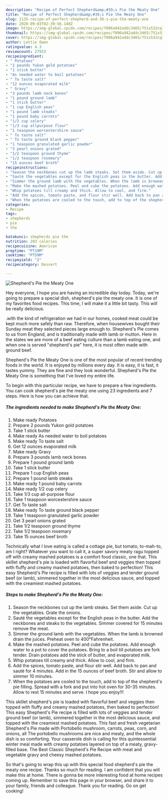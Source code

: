 ```yaml
---
description: "Recipe of Perfect Shepherd&amp;#39;s Pie the Meaty One"
title: "Recipe of Perfect Shepherd&amp;#39;s Pie the Meaty One"
slug: 1135-recipe-of-perfect-shepherd-and-39-s-pie-the-meaty-one
date: 2020-09-03T02:39:56.140Z
image: https://img-global.cpcdn.com/recipes/f096a942addc3465/751x532cq70/shepherds-pie-the-meaty-one-recipe-main-photo.jpg
thumbnail: https://img-global.cpcdn.com/recipes/f096a942addc3465/751x532cq70/shepherds-pie-the-meaty-one-recipe-main-photo.jpg
cover: https://img-global.cpcdn.com/recipes/f096a942addc3465/751x532cq70/shepherds-pie-the-meaty-one-recipe-main-photo.jpg
author: Lettie Owen
ratingvalue: 4.3
reviewcount: 27933
recipeingredient:
- " Potatoes"
- "2 pounds Yukon gold potatoes"
- "1 stick butter"
- "As needed water to boil potatoes"
- " To taste salt"
- "12 ounces evaporated milk"
- " Gravy"
- "3 pounds lamb neck bones"
- "1 pound ground lamb"
- "1 stick butter"
- "1 cup English peas"
- "1 pound lamb steaks"
- "1 pound baby carrots"
- "1/2 cup celery"
- "1/3 cup allpurpose flour"
- "1 teaspoon worcestershire sauce"
- " To taste salt"
- " To taste ground black pepper"
- "1 teaspoon granulated garlic powder"
- "3 pearl onions grated"
- "1/2 teaspoon ground thyme"
- "1/2 teaspoon rosemary"
- "15 ounces beef broth"
recipeinstructions:
- "Season the neckbones cut up the lamb steaks. Set them aside. Cut up the vegetables. Grate the onions."
- "Sauté the vegetables except for the English peas in the butter. Add the neckbones and steaks to the vegetables. Simmer covered for 15 minutes remove the meat."
- "Simmer the ground lamb with the vegetables. When the lamb is browned drain the juices. Preheat oven to 400°Fahrenheit."
- "Make the mashed potatoes. Peel and cube the potatoes. Add enough water to a pot to cover the potatoes. Bring to a boil till potatoes are fork tender. Drain potatoes add the stick of butter, and evaporated milk."
- "Whip potatoes till creamy and thick. Allow to cool, and firm."
- "Add the spices, tomato paste, and flour stir well. Add back to pan and sauté for 4 minutes. Add in the 15 ounces of beef broth. Stir and allow to simmer 10 minutes."
- "When the potatoes are cooled to the touch, add to top of the shepherd&#39;s pie filling. Spread with a fork and put into hot oven for 30-35 minutes. Allow to rest 15 minutes and serve. I hope you enjoy!!!"
categories:
- Recipe
tags:
- shepherds
- pie
- the

katakunci: shepherds pie the 
nutrition: 203 calories
recipecuisine: American
preptime: "PT19M"
cooktime: "PT59M"
recipeyield: "2"
recipecategory: Dessert

---
```



![Shepherd&#39;s Pie the Meaty One](https://img-global.cpcdn.com/recipes/f096a942addc3465/751x532cq70/shepherds-pie-the-meaty-one-recipe-main-photo.jpg)

Hey everyone, I hope you are having an incredible day today. Today, we're going to prepare a special dish, shepherd&#39;s pie the meaty one. It is one of my favorites food recipes. This time, I will make it a little bit tasty. This will be really delicious.

.with the kind of refrigeration we had in our homes, cooked meat could be kept much more safely than raw. Therefore, when housewives bought their Sunday meat they selected pieces large enough to. Shepherd&#39;s Pie comes to us from England, and is traditionally made with lamb or mutton. Here in the states we are more of a beef eating culture than a lamb eating one, and when one is served &#34;shepherd&#39;s pie&#34; here, it is most often made with ground beef.

Shepherd&#39;s Pie the Meaty One is one of the most popular of recent trending foods in the world. It is enjoyed by millions every day. It is easy, it is fast, it tastes yummy. They are fine and they look wonderful. Shepherd&#39;s Pie the Meaty One is something that I've loved my entire life.


To begin with this particular recipe, we have to prepare a few ingredients. You can cook shepherd&#39;s pie the meaty one using 23 ingredients and 7 steps. Here is how you can achieve that.

<!--inarticleads1-->

##### The ingredients needed to make Shepherd&#39;s Pie the Meaty One:

1. Make ready  Potatoes
1. Prepare 2 pounds Yukon gold potatoes
1. Take 1 stick butter
1. Make ready As needed water to boil potatoes
1. Make ready  To taste salt
1. Get 12 ounces evaporated milk
1. Make ready  Gravy
1. Prepare 3 pounds lamb neck bones
1. Prepare 1 pound ground lamb
1. Take 1 stick butter
1. Prepare 1 cup English peas
1. Prepare 1 pound lamb steaks
1. Make ready 1 pound baby carrots
1. Make ready 1/2 cup celery
1. Take 1/3 cup all-purpose flour
1. Take 1 teaspoon worcestershire sauce
1. Get  To taste salt
1. Make ready  To taste ground black pepper
1. Take 1 teaspoon granulated garlic powder
1. Get 3 pearl onions grated
1. Take 1/2 teaspoon ground thyme
1. Take 1/2 teaspoon rosemary
1. Take 15 ounces beef broth


Technically what I love eating is called a cottage pie, but tomato, to-mah-to, am I right? Whatever you want to call it, a super savory meaty ragu topped off with creamy mashed potatoes is a comfort food classic, one that. This skillet shepherd&#39;s pie is loaded with flavorful beef and veggies then topped with fluffy and creamy mashed potatoes, then baked to perfection! This easy Shepherd&#39;s Pie recipe is filled with lots of veggies and tender ground beef (or lamb), simmered together in the most delicious sauce, and topped with the creamiest mashed potatoes. 

<!--inarticleads2-->

##### Steps to make Shepherd&#39;s Pie the Meaty One:

1. Season the neckbones cut up the lamb steaks. Set them aside. Cut up the vegetables. Grate the onions.
1. Sauté the vegetables except for the English peas in the butter. Add the neckbones and steaks to the vegetables. Simmer covered for 15 minutes remove the meat.
1. Simmer the ground lamb with the vegetables. When the lamb is browned drain the juices. Preheat oven to 400°Fahrenheit.
1. Make the mashed potatoes. Peel and cube the potatoes. Add enough water to a pot to cover the potatoes. Bring to a boil till potatoes are fork tender. Drain potatoes add the stick of butter, and evaporated milk.
1. Whip potatoes till creamy and thick. Allow to cool, and firm.
1. Add the spices, tomato paste, and flour stir well. Add back to pan and sauté for 4 minutes. Add in the 15 ounces of beef broth. Stir and allow to simmer 10 minutes.
1. When the potatoes are cooled to the touch, add to top of the shepherd&#39;s pie filling. Spread with a fork and put into hot oven for 30-35 minutes. Allow to rest 15 minutes and serve. I hope you enjoy!!!


This skillet shepherd&#39;s pie is loaded with flavorful beef and veggies then topped with fluffy and creamy mashed potatoes, then baked to perfection! This easy Shepherd&#39;s Pie recipe is filled with lots of veggies and tender ground beef (or lamb), simmered together in the most delicious sauce, and topped with the creamiest mashed potatoes. This fast and fresh vegetarian Shepherd&#39;s Pie made with Portobello mushroom, carrots, peas, corn, and onions, all The portobello mushrooms are nice and meaty, and the whole dish is so comforting. Your casserole dish is calling for this quintessential winter meal made with creamy potatoes layered on top of a meaty, gravy-filled base. The Best Classic Shepherd&#39;s Pie Recipe with meat and vegetable gravy and cheesy mashed potatoes. 

So that's going to wrap this up with this special food shepherd&#39;s pie the meaty one recipe. Thanks so much for reading. I am confident that you will make this at home. There is gonna be more interesting food at home recipes coming up. Remember to save this page in your browser, and share it to your family, friends and colleague. Thank you for reading. Go on get cooking!
